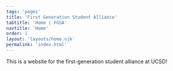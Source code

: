```yaml
---
tags: 'pages'
title: 'First Generation Student Alliance'
tabtitle: 'Home | FGSA'
navtitle: 'Home'
order: 1
layout: 'layouts/home.njk'
permalink: 'index.html'
---
```


This is a website for the first-generation student alliance at UCSD!